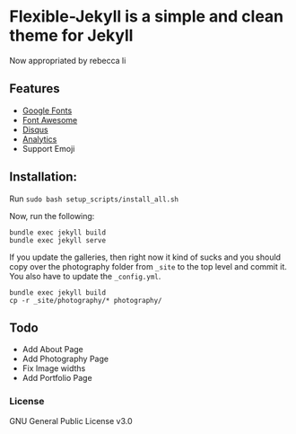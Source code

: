 # Flexible-Jekyll is a simple and clean theme for Jekyll

Now appropriated by rebecca li

## Features

- [Google Fonts](https://fonts.google.com/)
- [Font Awesome](http://fontawesome.io/)
- [Disqus](https://disqus.com/)
- [Analytics](https://analytics.google.com/analytics/web/)
- Support Emoji

## Installation:
Run `sudo bash setup_scripts/install_all.sh`

Now, run the following:

```
bundle exec jekyll build
bundle exec jekyll serve
```

If you update the galleries, then right now it kind of sucks and you should copy over the photography folder from `_site` to the top level and commit it. You also have to update the `_config.yml`.

```
bundle exec jekyll build
cp -r _site/photography/* photography/
```

## Todo

* Add About Page
* Add Photography Page
* Fix Image widths
* Add Portfolio Page

### License

GNU General Public License v3.0
